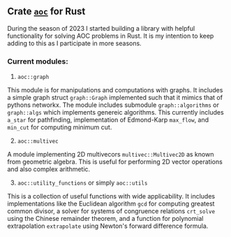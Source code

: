 ## Crate [`aoc`](/aoc) for Rust
During the season of 2023 I started building a library with helpful functionality for solving AOC problems in Rust. It is my intention to keep adding to this as I participate in more seasons. 

### Current modules:

1. `aoc::graph`

This module is for manipulations and computations with graphs. It includes a simple graph struct `graph::Graph` implemented such that it mimics that of pythons networkx. The module includes submodule `graph::algorithms` or `graph::algs` which implements genereic algorithms. This currently includes `a_star` for pathfinding, implementation of Edmond-Karp `max_flow`, and `min_cut` for computing minimum cut.

2. `aoc::multivec`

A module implementing 2D multivecors `multivec::Multivec2D` as known from geometric algebra. This is useful for performing 2D vector operations and also complex arithmetic.

3. `aoc::utility_functions` or simply `aoc::utils`

This is a collection of useful functions with wide applicability. It includes implementations like the Euclidean algorithm `gcd` for computing greatest common divisor, a solver for systems of congruence relations `crt_solve` using the Chinese remainder theorem, and a function for polynomial extrapolation `extrapolate` using Newton's forward difference formula.
